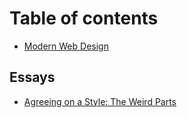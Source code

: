 # Table of contents

* [Modern Web Design](README.md)

## Essays

* [Agreeing on a Style: The Weird Parts](essays/the-hidden-90.md)


